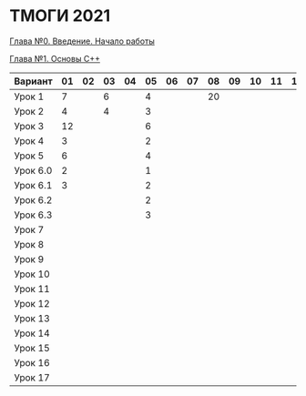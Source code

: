 # ТМОГИ 2021

[Глава №0. Введение. Начало работы](https://drive.google.com/drive/folders/1q9ILkl6kPBrzqY5IDAdt2iB8K4RCu3_s)

[Глава №1. Основы C++](https://drive.google.com/drive/folders/1dMwYSpwDyVjM3WYAmFnPbQyAa7Ku27ae?usp=sharing)

| Вариант  | 01 | 02 | 03 | 04 | 05 | 06 | 07 | 08 | 09 | 10 | 11 | 12 | 13 | 14 | 15 | 16 | 17 | 18 | 19 | 20 |
| -------  | -- | -- | -- | -- | -- | -- | -- | -- | -- | -- | -- | -- | -- | -- | -- | -- | -- | -- | -- | -- |
| Урок 1   |  7 |    |  6 |    | 4  |    |    | 20 |    |    |    |    |    | 4  |    |    |  6 |  5 |  4 |    |
| Урок 2   |  4 |    |  4 |    | 3  |    |    |    |    |    |    |    |    | 2  |    |    |  4 |  3 |  5 |    |
| Урок 3   | 12 |    |    |    | 6  |    |    |    |    |    |    |    |    | 6  |    |    |    | 10 |    |    |
| Урок 4   |  3 |    |    |    | 2  |    |    |    |    |    |    |    |    | 2  |    |    |    |  8 |    |    |
| Урок 5   |  6 |    |    |    | 4  |    |    |    |    |    |    |    |    | 5  |    |    |    | 14 |    |    |
| Урок 6.0 |  2 |    |    |    | 1  |    |    |    |    |    |    |    |    | 1  |    |    |    |  2 |    |    |
| Урок 6.1 |  3 |    |    |    | 2  |    |    |    |    |    |    |    |    | 1  |    |    |    |  5 |    |    |
| Урок 6.2 |    |    |    |    | 2  |    |    |    |    |    |    |    |    | 3  |    |    |    |  4 |    |    |
| Урок 6.3 |    |    |    |    | 3  |    |    |    |    |    |    |    |    | 2  |    |    |    |  5 |    |    |
| Урок 7   |    |    |    |    |    |    |    |    |    |    |    |    |    | 3  |    |    |    |    |    |    |
| Урок 8   |    |    |    |    |    |    |    |    |    |    |    |    |    | 5  |    |    |    |    |    |    |
| Урок 9   |    |    |    |    |    |    |    |    |    |    |    |    |    |    |    |    |    |    |    |    |
| Урок 10  |    |    |    |    |    |    |    |    |    |    |    |    |    |    |    |    |    |    |    |    |
| Урок 11  |    |    |    |    |    |    |    |    |    |    |    |    |    |    |    |    |    |    |    |    |
| Урок 12  |    |    |    |    |    |    |    |    |    |    |    |    |    |    |    |    |    |    |    |    |
| Урок 13  |    |    |    |    |    |    |    |    |    |    |    |    |    |    |    |    |    |    |    |    |
| Урок 14  |    |    |    |    |    |    |    |    |    |    |    |    |    |    |    |    |    |    |    |    |
| Урок 15  |    |    |    |    |    |    |    |    |    |    |    |    |    |    |    |    |    |    |    |    |
| Урок 16  |    |    |    |    |    |    |    |    |    |    |    |    |    |    |    |    |    |    |    |    |
| Урок 17  |    |    |    |    |    |    |    |    |    |    |    |    |    |    |    |    |    |    |    |    |

